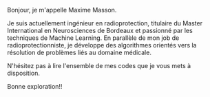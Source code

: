 Bonjour, je m'appelle Maxime Masson. 

Je suis actuellement ingénieur en radioprotection, titulaire du Master International en Neurosciences de Bordeaux et passionné par les techniques de Machine Learning.
En parallèle de mon job de radioprotectionniste, je développe des algorithmes orientés vers la résolution de problèmes liés au domaine médicale. 

N'hésitez pas à lire l'ensemble de mes codes que je vous mets à disposition.

Bonne exploration!!
